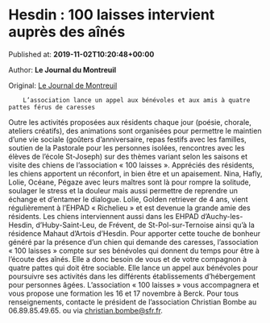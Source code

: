 
# Hesdin : 100 laisses intervient auprès des aînés

Published at: **2019-11-02T10:20:48+00:00**

Author: **Le Journal du Montreuil**

Original: [Le Journal de Montreuil](https://www.lejournaldemontreuil.fr/27191/article/2019-11-02/hesdin-100-laisses-intervient-aupres-des-aines)


        L’association lance un appel aux bénévoles et aux amis à quatre pattes férus de caresses
      
Outre les activités proposées aux résidents chaque jour (poésie, chorale, ateliers créatifs), des animations sont organisées pour permettre le maintien d’une vie sociale (goûters d’anniversaire, repas festifs avec les familles, soutien de la Pastorale pour les personnes isolées, rencontres avec les élèves de l’école St-Joseph) sur des thèmes variant selon les saisons et visite des chiens de l’association « 100 laisses ».
Appréciés des résidents, les chiens apportent un réconfort, in bien être et un apaisement. Nina, Hafly, Lolie, Océane, Pégaze avec leurs maîtres sont là pour rompre la solitude, soulager le stress et la douleur mais aussi permettre de reprendre un échange et d’entamer le dialogue.
Lolie, Golden retriever de 4 ans, vient régulièrement à l’EHPAD « Richelieu » et est devenue la grande amie des résidents.
Les chiens interviennent aussi dans les EHPAD d’Auchy-les-Hesdin, d’Huby-Saint-Leu, de Frévent, de St-Pol-sur-Ternoise ainsi qu’à la résidence Mahaut d’Artois d’Hesdin.
Pour apporter cette touche de bonheur généré par la présence d’un chien qui demande des caresses, l’association « 100 laisses » compte sur ses bénévoles qui donnent du temps pour être à l’écoute des aînés. Elle a donc besoin de vous et de votre compagnon à quatre pattes qui doit être sociable.
Elle lance un appel aux bénévoles pour poursuivre ses activités dans les différents établissements d’hébergement pour personnes âgées.
L’association « 100 laisses » vous accompagnera et vous propose une formation les 16 et 17 novembre à Berck.
Pour tous renseignements, contacte le président de l’association Christian Bombe au 06.89.85.49.65. ou via christian.bombe@sfr.fr.
